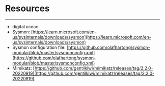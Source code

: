# Resources

---

- digital ocean
- Sysmon: [https://learn.microsoft.com/en-us/sysinternals/downloads/sysmon](https://learn.microsoft.com/en-us/sysinternals/downloads/sysmon)
- Sysmon configuration file: [https://github.com/olafhartong/sysmon-modular/blob/master/sysmonconfig.xml](https://github.com/olafhartong/sysmon-modular/blob/master/sysmonconfig.xml)
- Mimikatz: [https://github.com/gentilkiwi/mimikatz/releases/tag/2.2.0-20220919](https://github.com/gentilkiwi/mimikatz/releases/tag/2.2.0-20220919)